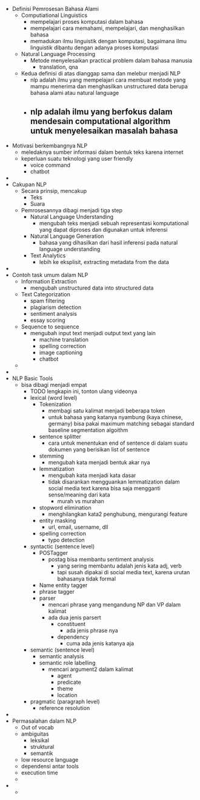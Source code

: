 - Definisi Pemrosesan Bahasa Alami
	- Computiational Linguistics
		- mempelajari proses komputasi dalam bahasa
		- mempelajari cara memahami, mempelajari, dan menghasilkan bahasa
		- memadukan ilmu linguistik dengan komputasi, bagaimana ilmu linguistik dibantu dengan adanya proses komputasi
	- Natural Language Processing
		- Metode menyelesaikan practical problem dalam bahasa manusia
			- translation, qna
	- Kedua definisi di atas dianggap sama dan melebur menjadi NLP
		- nlp adalah ilmu yang mempelajari cara membuat metode yang mampu menerima dan menghasilkan unstructured data berupa bahasa alami atau natural language
		- nlp adalah ilmu yang berfokus dalam mendesain computational algorithm untuk menyelesaikan masalah bahasa
			-
- Motivasi berkembangnya NLP
	- meledaknya sumber informasi dalam bentuk teks karena internet
	- keperluan suatu teknologi yang user friendly
		- voice command
		- chatbot
-
- Cakupan NLP
	- Secara prinsip, mencakup
		- Teks
		- Suara
	- Pemrosesannya dibagi menjadi tiga step
		- Natural Language Understanding
			- mengubah teks menjadi sebuah representasi komputational yang dapat diproses dan digunakan untuk inferensi
		- Natural Language Generation
			- bahasa yang dihasilkan dari hasil inferensi pada natural language understanding
		- Text Analytics
			- lebih ke eksplisit, extracting metadata from the data
-
- Contoh task umum dalam NLP
	- Information Extraction
		- mengubah unstructured data into structured data
	- Text Categorization
		- spam filtering
		- plagiarism detection
		- sentiment analysis
		- essay scoring
	- Sequence to sequence
		- mengubah input text menjadi output text yang lain
			- machine translation
			- spelling correction
			- image captioning
			- chatbot
	-
-
- NLP Basic Tools
	- bisa dibagi menjadi empat
		- TODO lengkapin ini, tonton ulang videonya
		- lexical (word level)
			- Tokenization
				- membagi satu kalimat menjadi beberapa token
				- untuk bahasa yang katanya nyambung (kaya chinese, germany) bisa pakai maximum matching sebagai standard baseline segmentation algoithm
			- sentence splitter
				- cara untuk menentukan end of sentence di dalam suatu dokumen yang berisikan list of sentence
			- stemming
				- mengubah kata menjadi bentuk akar nya
			- lemmatization
				- mengubah kata menjadi kata dasar
				- tidak disarankan mengguankan lemmatization dalam social media text karena bisa saja mengganti sense/meaning dari kata
					- murah vs murahan
			- stopword elimination
				- menghilangkan kata2 penghubung, mengurangi feature
			- entity masking
				- url, email, username, dll
			- spelling correction
				- typo detection
		- syntactic (sentence level)
			- POSTagger
				- postag bisa membantu sentiment analysis
					- yang sering membantu adalah jenis kata adj, verb
					- tapi susah dipakai di social media text, karena urutan bahasanya tidak formal
			- Name entity tagger
			- phrase tagger
			- parser
				- mencari phrase yang mengandung NP dan VP dalam kalimat
				- ada dua jenis parsert
					- constituent
						- ada jenis phrase nya
					- dependency
						- cuma ada jenis katanya aja
		- semantic (sentence level)
			- semantic analysis
			- semantic role labelling
				- mencari argument2 dalam kalimat
					- agent
					- predicate
					- theme
					- location
		- pragmatic (paragraph level)
			- reference resolution
-
- Permasalahan dalam NLP
	- Out of vocab
	- ambiguitas
		- leksikal
		- struktural
		- semantik
	- low resource language
	- dependensi antar tools
	- execution time
	-
-
	-